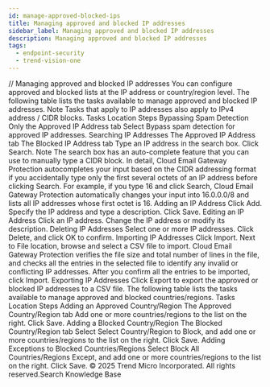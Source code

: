 ```yaml
---
id: manage-approved-blocked-ips
title: Managing approved and blocked IP addresses
sidebar_label: Managing approved and blocked IP addresses
description: Managing approved and blocked IP addresses
tags:
  - endpoint-security
  - trend-vision-one
---
```


/*<![CDATA[*/ $('#title').html($('meta[name=map-description]').attr('content')); /*]]>*/ Managing approved and blocked IP addresses You can configure approved and blocked lists at the IP address or country/region level. The following table lists the tasks available to manage approved and blocked IP addresses. Note Tasks that apply to IP addresses also apply to IPv4 address / CIDR blocks. Tasks Location Steps Bypassing Spam Detection Only the Approved IP Address tab Select Bypass spam detection for approved IP addresses. Searching IP Addresses The Approved IP Address tab The Blocked IP Address tab Type an IP address in the search box. Click Search. Note The search box has an auto-complete feature that you can use to manually type a CIDR block. In detail, Cloud Email Gateway Protection autocompletes your input based on the CIDR addressing format if you accidentally type only the first several octets of an IP address before clicking Search. For example, if you type 16 and click Search, Cloud Email Gateway Protection automatically changes your input into 16.0.0.0/8 and lists all IP addresses whose first octet is 16. Adding an IP Address Click Add. Specify the IP address and type a description. Click Save. Editing an IP Address Click an IP address. Change the IP address or modify its description. Deleting IP Addresses Select one or more IP addresses. Click Delete, and click OK to confirm. Importing IP Addresses Click Import. Next to File location, browse and select a CSV file to import. Cloud Email Gateway Protection verifies the file size and total number of lines in the file, and checks all the entries in the selected file to identify any invalid or conflicting IP addresses. After you confirm all the entries to be imported, click Import. Exporting IP Addresses Click Export to export the approved or blocked IP addresses to a CSV file. The following table lists the tasks available to manage approved and blocked countries/regions. Tasks Location Steps Adding an Approved Country/Region The Approved Country/Region tab Add one or more countries/regions to the list on the right. Click Save. Adding a Blocked Country/Region The Blocked Country/Region tab Select Select Country/Region to Block, and add one or more countries/regions to the list on the right. Click Save. Adding Exceptions to Blocked Countries/Regions Select Block All Countries/Regions Except, and add one or more countries/regions to the list on the right. Click Save. © 2025 Trend Micro Incorporated. All rights reserved.Search Knowledge Base
